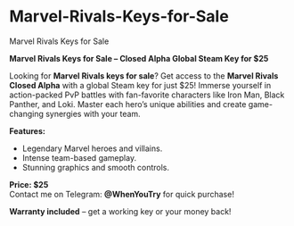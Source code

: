 # Marvel-Rivals-Keys-for-Sale
Marvel Rivals Keys for Sale

**Marvel Rivals Keys for Sale – Closed Alpha Global Steam Key for $25**

Looking for **Marvel Rivals keys for sale**? Get access to the **Marvel Rivals Closed Alpha** with a global Steam key for just $25! Immerse yourself in action-packed PvP battles with fan-favorite characters like Iron Man, Black Panther, and Loki. Master each hero’s unique abilities and create game-changing synergies with your team.

**Features:**
- Legendary Marvel heroes and villains.
- Intense team-based gameplay.
- Stunning graphics and smooth controls.

**Price: $25**  
Contact me on Telegram: **@WhenYouTry** for quick purchase!

**Warranty included** – get a working key or your money back!

